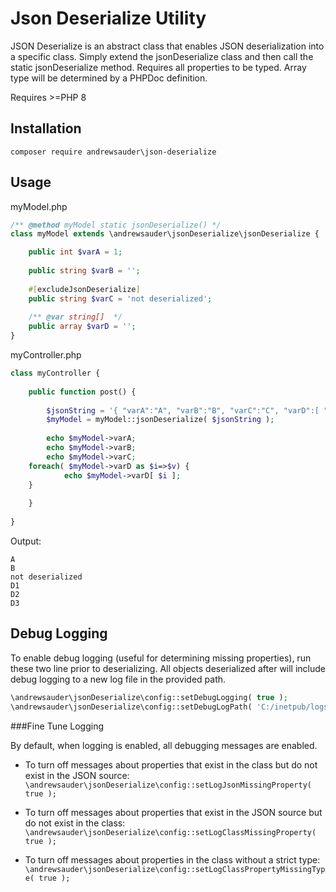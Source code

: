 # Json Deserialize Utility

JSON Deserialize is an abstract class that enables JSON deserialization into a specific class. Simply extend the jsonDeserialize class and then call the static jsonDeserialize method. Requires all properties to be typed. Array type will be
determined by a PHPDoc definition.

Requires &gt;=PHP 8

## Installation
`composer require andrewsauder\json-deserialize`

## Usage

myModel.php

```php
/** @method myModel static jsonDeserialize() */
class myModel extends \andrewsauder\jsonDeserialize\jsonDeserialize {

	public int $varA = 1;
	
	public string $varB = '';
	
	#[excludeJsonDeserialize]
	public string $varC = 'not deserialized';
	
	/** @var string[]  */
	public array $varD = '';
}
```

myController.php

```php
class myController {
    
    public function post() {
        
        $jsonString = '{ "varA":"A", "varB":"B", "varC":"C", "varD":[ "D1", "D2", "D3" ] }';
        $myModel = myModel::jsonDeserialize( $jsonString );
        
        echo $myModel->varA;
        echo $myModel->varB;
        echo $myModel->varC;
	foreach( $myModel->varD as $i=>$v) {
        	echo $myModel->varD[ $i ];
	}
      
    }
    
}
```

Output:

```
A
B
not deserialized
D1
D2
D3
```

## Debug Logging

To enable debug logging (useful for determining missing properties), run these two line prior to deserializing. All objects deserialized after will include debug logging to a new log file in the provided path.

```php
\andrewsauder\jsonDeserialize\config::setDebugLogging( true );
\andrewsauder\jsonDeserialize\config::setDebugLogPath( 'C:/inetpub/logs' );
```

###Fine Tune Logging

By default, when logging is enabled, all debugging messages are enabled.

- To turn off messages about properties that exist in the class but do not exist in the JSON source:
  `\andrewsauder\jsonDeserialize\config::setLogJsonMissingProperty( true ); `

- To turn off messages about properties that exist in the JSON source but do not exist in the class:
  `\andrewsauder\jsonDeserialize\config::setLogClassMissingProperty( true ); `

- To turn off messages about properties in the class without a strict type:
  `\andrewsauder\jsonDeserialize\config::setLogClassPropertyMissingType( true ); `

